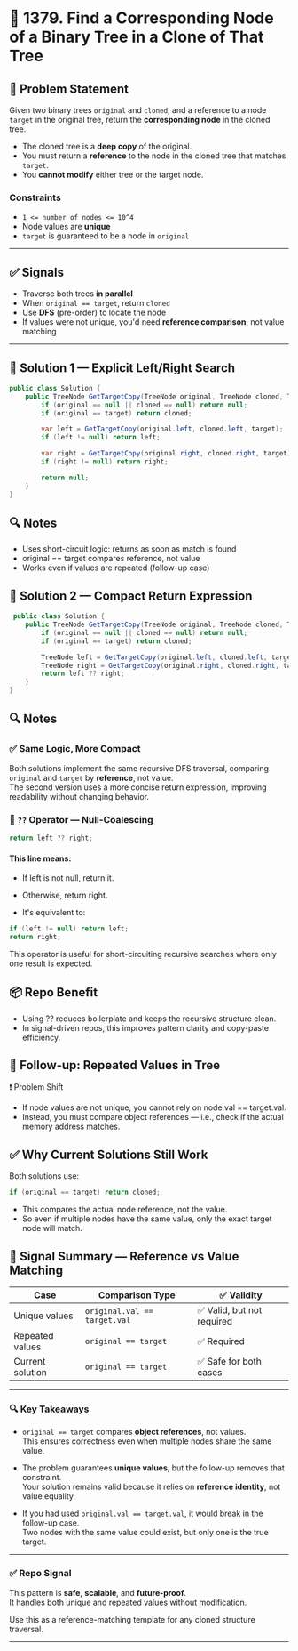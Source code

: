 # 🧠 1379. Find a Corresponding Node of a Binary Tree in a Clone of That Tree

## 🔗 Problem Statement

Given two binary trees `original` and `cloned`, and a reference to a node `target` in the original tree, return the **corresponding node** in the cloned tree.

- The cloned tree is a **deep copy** of the original.
- You must return a **reference** to the node in the cloned tree that matches `target`.
- You **cannot modify** either tree or the target node.

### Constraints
- `1 <= number of nodes <= 10^4`
- Node values are **unique**
- `target` is guaranteed to be a node in `original`

---

## ✅ Signals

- Traverse both trees **in parallel**
- When `original == target`, return `cloned`
- Use **DFS** (pre-order) to locate the node
- If values were not unique, you'd need **reference comparison**, not value matching

---

## 🧩 Solution 1 — Explicit Left/Right Search

```csharp
public class Solution {
    public TreeNode GetTargetCopy(TreeNode original, TreeNode cloned, TreeNode target) {
        if (original == null || cloned == null) return null;
        if (original == target) return cloned;

        var left = GetTargetCopy(original.left, cloned.left, target);
        if (left != null) return left;

        var right = GetTargetCopy(original.right, cloned.right, target);
        if (right != null) return right;

        return null;
    }
}
```

## 🔍 Notes

- Uses short-circuit logic: returns as soon as match is found
- original == target compares reference, not value
- Works even if values are repeated (follow-up case)

## 🧩 Solution 2 — Compact Return Expression
```csharp
 public class Solution {
    public TreeNode GetTargetCopy(TreeNode original, TreeNode cloned, TreeNode target) {
        if (original == null || cloned == null) return null;
        if (original == target) return cloned;

        TreeNode left = GetTargetCopy(original.left, cloned.left, target);
        TreeNode right = GetTargetCopy(original.right, cloned.right, target);
        return left ?? right;
    }
}
```

## 🔍 Notes

### ✅ Same Logic, More Compact

Both solutions implement the same recursive DFS traversal, comparing `original` and `target` by **reference**, not value.  
The second version uses a more concise return expression, improving readability without changing behavior.

### 🧪 `??` Operator — Null-Coalescing

```csharp
return left ?? right;
```
#### This line means:

- If left is not null, return it.

- Otherwise, return right.

- It's equivalent to:

```csharp
if (left != null) return left;
return right;
```
This operator is useful for short-circuiting recursive searches where only one result is expected.

## 📦 Repo Benefit
- Using ?? reduces boilerplate and keeps the recursive structure clean.
- In signal-driven repos, this improves pattern clarity and copy-paste efficiency.

## 🧠 Follow-up: Repeated Values in Tree
❗ Problem Shift
- If node values are not unique, you cannot rely on node.val == target.val.
- Instead, you must compare object references — i.e., check if the actual memory address matches.

## ✅ Why Current Solutions Still Work

Both solutions use:
```csharp
if (original == target) return cloned;
```
- This compares the actual node reference, not the value.
-  So even if multiple nodes have the same value, only the exact target node will match.

## 🧠 Signal Summary — Reference vs Value Matching

| Case             | Comparison Type              | ✅ Validity               |
|------------------|------------------------------|---------------------------|
| Unique values    | `original.val == target.val` | ✅ Valid, but not required |
| Repeated values  | `original == target`         | ✅ Required                |
| Current solution | `original == target`         | ✅ Safe for both cases     |

---

### 🔍 Key Takeaways

- `original == target` compares **object references**, not values.  
  This ensures correctness even when multiple nodes share the same value.

- The problem guarantees **unique values**, but the follow-up removes that constraint.  
  Your solution remains valid because it relies on **reference identity**, not value equality.

- If you had used `original.val == target.val`, it would break in the follow-up case.  
  Two nodes with the same value could exist, but only one is the true target.

---

### ✅ Repo Signal

This pattern is **safe**, **scalable**, and **future-proof**.  
It handles both unique and repeated values without modification.

Use this as a reference-matching template for any cloned structure traversal.





---
